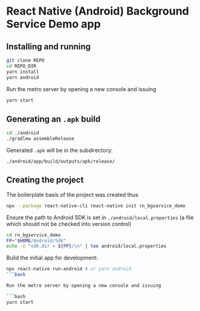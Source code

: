 # React Native (Android) Background Service Demo app

## Installing and running

```bash
git clone REPO
cd REPO_DIR
yarn install
yarn android
```

Run the metro server by opening a new console and issuing

```bash
yarn start
```

## Generating an `.apk` build

```bash
cd ./android
./gradlew assembleRelease
```

Generated ``.apk`` will be in the subdirectory:

``./android/app/build/outputs/apk/release/``


## Creating the project

The boilerplate basis of the project was created thus

```bash
npx --package react-native-cli react-native init rn_bgservice_demo
```

Ensure the path to Android SDK is set in ``./android/local.properties``
(a file which should not be checked into version control)

```bash
cd rn_bgservice_demo
FP="$HOME/Android/Sdk"
echo -e "sdk.dir = ${FP}/\n" | tee android/local.properties
```

Build the initial app for development:

```bash
npx react-native run-android # or yarn android
```bash

Run the metro server by opening a new console and issuing

```bash
yarn start
```


